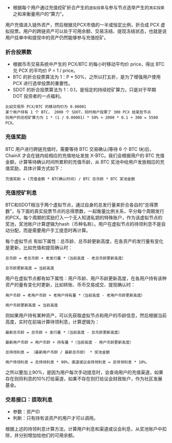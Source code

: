 - 根据每个用户通过充值挖矿折合产生的`虚拟投票`与参与节点选举产生的`真实投票`之和来衡量用户的“算力”。

用户充值进入链外资产，然后根据兑PCX市值的一半或恒定比例，折合成 PCX 虚拟投票。用户的跨链资产可以处于可用余额、交易冻结、提现冻结状态，也就是说用户挂单中和提现中的资产仍然能够参与充值挖矿。

### 折合投票数

* 根据币币交易系统中产生的 PCX/BTC 的每小时移动平均价 price，得出 BTC 兑 PCX 的平均价 P = 1 / price。
* BTC 的折合投票算法为 1：P * 50%，之所以打五折，是为了增强用户使用 PCX 进行选举投票的重要性。
* SDOT 的折合投票算法为 1：0.1，是恒定的持续挖矿算力，只是对于早期 DOT 投资者的一点福利。

```
比如交易所 PCX/BTC 的移动均价为 0.00001
某个用户持有 1 个 BTC， 2000 个 SDOT，同时用户投票了 300 PCX 给某些节点
则用户的总挖矿算力为 1 * (1 / 0.00001) * 50% + 2000 * 0.1 + 300 = 5500 PCX。
```

### 充值奖励

BTC 用户进行跨链充值时，需要等待 BTC 交易确认(等待 6 个 BTC 块)后，ChainX 才会在链内给相应的充值地址发放 X-BTC。我们会根据用户的 BTC 充值金额，计算等待确认时间所累积的充值币龄，从 BTC 奖池中给用户发放相应的充值奖励，具体计算方式如下：

```
充值奖励 = (充值金额 * BTC确认时间) / BTC 总币龄 * BTC 奖池金额
```

### 充值挖矿利息

BTC和SDOT相当于两个虚拟节点，通过自身的总发行量来折合各自的“总得票数”，与下面的真实投票节点的总得票数，一起衡量比例关系，平分每个周期发行的PCX。每个周期的奖励打入一个无人知道私钥的特殊账户，作为该虚拟节点的奖池，奖池账户计算逻辑为hash（币种名称）。用户在虚拟节点的待领利息不是自动分配，而是需要用户手工提息时再计算。

每个虚拟节点 有如下属性：总币龄、总币龄更新高度，在各资产的发行量有变化是更新，比如充值和提现确认时：

```
总币龄 = 老总币龄 + 老发行量 *（当前高度 - 老总币龄更新高度）

总币龄更新高度 = 当前高度
```

用户在虚拟节点都有如下属性：用户币龄、用户币龄更新高度，在各用户持有该种资产的量有变化时更新，比如转账、币币交易成交、提现确认时：

```
用户币龄 = 老用户币龄 + 老用户持有量 *（当前高度 - 老用户币龄更新高度）

用户币龄更新高度 = 当前高度
```

则如果用户持有某种资产，可以先获取虚拟节点和用户的币龄信息，然后根据当前高度，实时在前端计算待领利息，计算逻辑为：

```
最新总币龄 = 总币龄 + 发行量 *（当前高度 - 总币龄更新高度）

最新用户币龄 = 用户币龄 + 持有量 *（当前高度 - 用户币龄更新高度）

总待领利息 = （最新用户币龄 / 最新总币龄） * 奖池金额

用户待领利息 = 总待领利息 * 90%，渠道或议会待领利息 = 总待领利息 * 10%。
```

之所以要加上90%，是因为用户每次手动提息时，会查询用户的充值渠道，如果存在则将利息的10%打给渠道，如果不存在则打给议会财政账户，作为社区发展基金。

### 交易接口：提取利息

* 参数：资产ID
* 判断：只有持有该资产的用户才可以调用。

根据上述的待领利息计算方法，计算用户利息和渠道或议会利息，从奖池账户中扣除，并分别增加给他们的可用余额。
